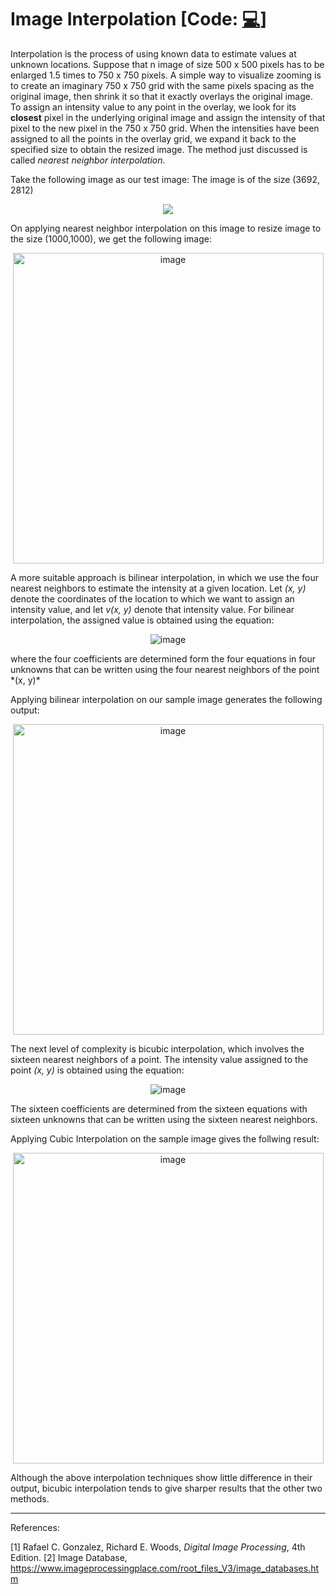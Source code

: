 # Image Interpolation [Code:  <a href = "https://github.com/naik24/ImageProcessing/blob/master/Image%20Interpolation/Image_Interpolation.ipynb">💻</a>]

Interpolation is the process of using known data to estimate values at unknown locations. Suppose that n image of size 500 x 500 pixels has to be enlarged 1.5 times to 750 x 750 pixels. A simple way to visualize zooming is to create an imaginary 750 x 750 grid with the same pixels spacing as the original image, then shrink it so that it exactly overlays the original image. To assign an intensity value to any point in the overlay, we look for its **closest** pixel in the underlying original image and assign the intensity of that pixel to the new pixel in the 750 x 750 grid. When the intensities have been assigned to all the points in the overlay grid, we expand it back to the specified size to obtain the resized image. The method just discussed is called *nearest neighbor interpolation*. 

Take the following image as our test image: The image is of the size (3692, 2812)
<p align = "center"><img src="https://github.com/naik24/ImageProcessing/assets/69704762/aca7e467-c343-4052-87e4-c34b80a9eb90">
</p>

On applying nearest neighbor interpolation on this image to resize image to the size (1000,1000), we get the following image:
<p align = "center"><img width="497" alt="image" src="https://github.com/naik24/ImageProcessing/assets/69704762/dec5a737-cac8-4c05-9323-e291a47c1499">
</p>

A more suitable approach is bilinear interpolation, in which we use the four nearest neighbors to estimate the intensity at a given location. Let *(x, y)* denote the coordinates of the location to which we want to assign an intensity value, and let *v(x, y)* denote that intensity value. For bilinear interpolation, the assigned value is obtained using the equation:
<p align = "center"><img alt="image" src="https://github.com/naik24/ImageProcessing/assets/69704762/feca11fa-43fb-4c6b-88aa-36ac3bfddb01"></p>
where the four coefficients are determined form the four equations in four unknowns that can be written using the four nearest neighbors of the point *(x, y)*

Applying bilinear interpolation on our sample image generates the following output:
<p align = "center"><img width="497" alt="image" src="https://github.com/naik24/ImageProcessing/assets/69704762/0d3e8d3f-06cb-4193-bc6f-921669c85bd7">
</p>

The next level of complexity is bicubic interpolation, which involves the sixteen nearest neighbors of a point. The intensity value assigned to the point *(x, y)* is obtained using the equation:
<p align = "center"><img href = "<img width="156" alt="image" src="https://github.com/naik24/ImageProcessing/assets/69704762/69efaeb2-823d-40ff-99f3-b158951528a7"></p>
The sixteen coefficients are determined from the sixteen equations with sixteen unknowns that can be written using the sixteen nearest neighbors.

Applying Cubic Interpolation on the sample image gives the follwing result:
<p align = "center"><img width="497" alt="image" src="https://github.com/naik24/ImageProcessing/assets/69704762/2085350c-a859-41d7-9229-2dabbb343473">
</p>

Although the above interpolation techniques show little difference in their output, bicubic interpolation tends to give sharper results that the other two methods.

<hr>

References:

[1] Rafael C. Gonzalez, Richard E. Woods, *Digital Image Processing*, 4th Edition.
[2] Image Database, https://www.imageprocessingplace.com/root_files_V3/image_databases.htm

